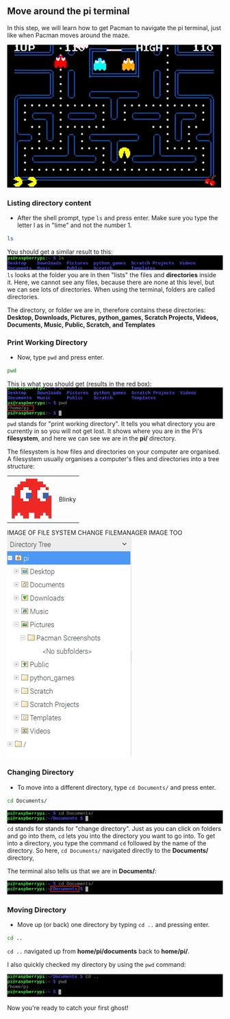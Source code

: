 ## Move around the pi terminal

In this step, we will learn how to get Pacman to navigate the pi terminal, just like when Pacman moves around the maze.

![Pacman Gif](images/pacmangiphy.gif)


### Listing directory content

+ After the shell prompt, type `ls` and press enter. Make sure you type the letter l as in "lime" and not the number 1.
```bash
ls
```
You should get a similar result to this:
![LS Command](images/lscommand.png)
`ls` looks at the folder you are in then "lists" the files and **directories** inside it. Here, we cannot see any files, because there are none at this level, but we can see lots of directories. When using the terminal, folders are called directories.

The directory, or folder we are in, therefore contains these directories:
**Desktop, Downloads, Pictures, python_games, Scratch Projects, Videos, Documents, Music, Public, Scratch, and Templates**


### Print Working Directory

+ Now, type `pwd` and press enter.
```bash
pwd
```
This is what you should get (results in the red box):
![PWD Command](images/pwdcommand.png)
`pwd` stands for "print working directory". It tells you what directory you are currently in so you will not get lost. It shows where you are in the Pi's **filesystem**, and here we can see we are in the **pi/** directory.

The filesystem is how files and directories on your computer are organised. A filesystem usually organises a computer's files and directories into a tree structure:

|                                              |                                              |
| :------------------------------------------: | :------------------------------------------: |
| ![Blinky Ghost](images/ghostblinky.png)      | Blinky                                       |

IMAGE OF FILE SYSTEM CHANGE FILEMANAGER IMAGE TOO ![File Manager](images/filemanager.png)


### Changing Directory

+ To move into a different directory, type `cd Documents/` and press enter.
```bash
cd Documents/
```
![CD Documents](images/cddocuments.png)
`cd` stands for stands for "change directory". Just as you can click on folders and go into them, `cd` lets you into the directory you want to go into. To get into a directory, you type the command `cd` followed by the name of the directory. So here, `cd Documents/` navigated directly to the **Documents/** directory,

The terminal also tells us that we are in **Documents/**:

![CD Documents path](images/cddocumentspath.png)


### Moving Directory

+ Move up (or back) one directory by typing `cd ..` and pressing enter.
```bash
cd ..
```
`cd ..` navigated up from **home/pi/documents** back to **home/pi/**.

I also quickly checked my directory by using the `pwd` command:

![CD DotDot Command](images/cddotdotcommand.png)

Now you're ready to catch your first ghost!
